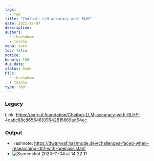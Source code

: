 ```yaml
---
tags:
  - r&d
title: "Chatbot: LLM accuracy with RLHF"
date: 2022-12-07
description:
authors:
  - thanhpham
  - toanho
menu: earn
toc: false
notice:
bounty: 100
due_date:
status: Done
PICs:
  - thanhpham
  - toanho
type: r&d
---
```


### Legacy
Link: https://earn.d.foundation/Chatbot-LLM-accuracy-with-RLHF-4cabc88c865646109642815869ad64ec

### Output
 - Hashnote: https://dwarvesf.hashnode.dev/challenges-faced-when-researching-rlhf-with-openassistant
 - ![Screenshot 2023-11-04 at 14 22 11](https://github.com/dwarvesf/content/assets/3897652/4565c7db-8852-492b-85b5-3399b3eef40d)
